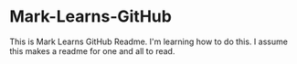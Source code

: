 # Mark-Learns-GitHub
This is Mark Learns GitHub Readme.
I'm learning how to do this.  I assume this makes a readme for one and all to read.
